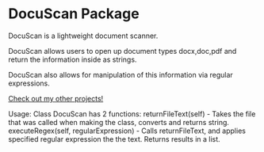 # DocuScan Package

DocuScan is a lightweight document scanner.

DocuScan allows users to open up document types docx,doc,pdf and return the information inside as strings.

DocuScan also allows for manipulation of this information via regular expressions.

[Check out my other projects!](https://github.com/mutster)


Usage:
  Class DocuScan has 2 functions:
    returnFileText(self) - Takes the file that was called when making the class, converts and returns string.
    executeRegex(self, regularExpression) - Calls returnFileText, and applies specified regular expression the the text.  Returns results in a list.
